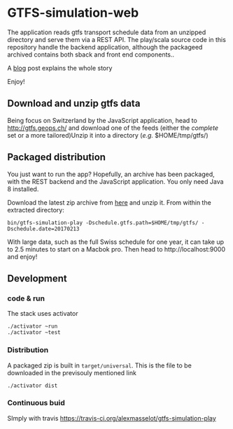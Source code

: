 # GTFS-simulation-web

The application reads gtfs transport schedule data from an unzipped directory and serve them via a REST API.
The play/scala source code in this repository handle the backend application, although the packageed archived contains both sback and front end components..

A [blog]() post explains the whole story

Enjoy!

## Download and unzip gtfs data

Being focus on Switzerland by the JavaScript application, head to http://gtfs.geops.ch/ and download one of the feeds (either the *complete* set or a more tailored)Unzip it into a directory (*e.g.* $HOME/tmp/gtfs/)

## Packaged distribution

You just want to run the app?
Hopefully, an archive has been packaged, with the REST backend and the JavaScript application.
You only need Java 8 installed.

Download the latest zip archive from [here](https://extranet.octo.com/oft/viewfile.php?fileid=5b6839ea74827b220b8e4637c5fd1daf) and unzip it.
From within the extracted directory:

    bin/gtfs-simulation-play -Dschedule.gtfs.path=$HOME/tmp/gtfs/ -Dschedule.date=20170213

With large data, such as the full Swiss schedule for one year, it can take up to 2.5 minutes to start on a Macbok pro.
Then head to http://localhost:9000 and enjoy!

## Development

### code & run

The stack uses activator

    ./activator ~run
    ./activator ~test

### Distribution

A packaged zip is built in `target/universal`. This is the file to be downloaded in the previsouly mentioned link

    ./activator dist

### Continuous buid

SImply with travis https://travis-ci.org/alexmasselot/gtfs-simulation-play
